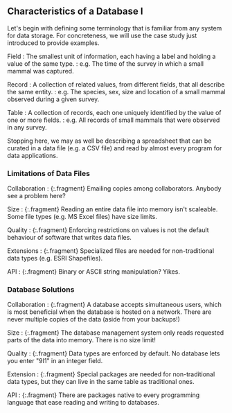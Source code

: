 ---
---

## Characteristics of a Database I

Let's begin with defining some terminology that is familiar from any system for data storage.
For concreteness, we will use the case study just introduced to provide examples.

Field
: The smallest unit of information, each having a label and holding a value of the same type.
: e.g. The time of the survey in which a small mammal was captured.

Record
: A collection of related values, from different fields, that all describe the same entity.
: e.g. The species, sex, size and location of a small mammal observed during a given survey.
  
Table
: A collection of records, each one uniquely identified by the value of one or more fields.
: e.g. All records of small mammals that were observed in any survey.

Stopping here, we may as well be describing a spreadsheet that can be curated in a data file (e.g. a CSV file) and read by almost every program for data applications.

<!--split-->

### Limitations of Data Files

Collaboration
: {:.fragment} Emailing copies among collaborators. Anybody see a problem here?

Size
: {:.fragment} Reading an entire data file into memory isn't scaleable. Some file types (e.g. MS Excel files) have size limits.

Quality
: {:.fragment} Enforcing restrictions on values is not the default behaviour of software that writes data files.

Extensions
: {:.fragment} Specialized files are needed for non-traditional data types (e.g. ESRI Shapefiles).

API
: {:.fragment} Binary or ASCII string manipulation? Yikes.

<!--split-->

### Database Solutions

Collaboration
: {:.fragment} A database accepts simultaneous users, which is most beneficial when the database is hosted on a network. There are never multiple copies of the data (aside from your backups!)

Size
: {:.fragment} The database management system only reads requested parts of the data into memory. There is no size limit!

Quality
: {:.fragment} Data types are enforced by default. No database lets you enter "9I1" in an integer field.

Extension
: {:.fragment} Special packages are needed for non-traditional data types, but they can live in the same table as traditional ones.

API
: {:.fragment} There are packages native to every programming language that ease reading and writing to databases.

